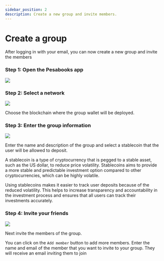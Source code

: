 ```yaml
---
sidebar_position: 2
description: Create a new group and invite members.
---
```


# Create a group

After logging in with your email, you can now create a new group and invite the members

### Step 1: Open the Pesabooks app

![](/img/create-new-group.png)

### Step 2: Select a network

![](/img/choose-network.png)

Choose the blockchain where the group wallet will be deployed.

### Step 3: Enter the group information

![](/img/enter-group-info.png)

Enter the name and description of the group and select a stablecoin that the user will be allowed to deposit.

A stablecoin is a type of cryptocurrency that is pegged to a stable asset, such as the US dollar, to reduce price volatility. Stablecoins aims to provide a more stable and predictable investment option compared to other cryptocurrencies, which can be highly volatile.

Using stablecoins makes it easier to track user deposits because of the reduced volatility. This helps to increase transparency and accountability in the investment process and ensures that all users can track their investments accurately.

### Step 4: Invite your friends

![](/img/invite-friends.png)

Next invite the members of the group.

You can click on the `Add member` button to add more members.
Enter the name and email of the member that you want to invite to your group. They will receive an email inviting them to join
